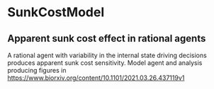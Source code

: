 # SunkCostModel
## Apparent sunk cost effect in rational agents

A rational agent with variability in the internal state driving decisions produces apparent sunk cost sensitivity. Model agent and analysis producing figures in https://www.biorxiv.org/content/10.1101/2021.03.26.437119v1
